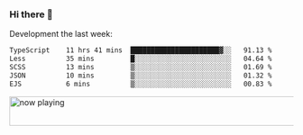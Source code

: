 ### Hi there 👋

Development the last week:
<!--START_SECTION:waka-->

```txt
TypeScript    11 hrs 41 mins  ██████████████████████▓░░   91.13 %
Less          35 mins         █░░░░░░░░░░░░░░░░░░░░░░░░   04.64 %
SCSS          13 mins         ▒░░░░░░░░░░░░░░░░░░░░░░░░   01.69 %
JSON          10 mins         ▒░░░░░░░░░░░░░░░░░░░░░░░░   01.32 %
EJS           6 mins          ▒░░░░░░░░░░░░░░░░░░░░░░░░   00.83 %
```

<!--END_SECTION:waka-->

<!--
**JASONPANGGO/jasonpanggo** is a ✨ _special_ ✨ repository because its `README.md` (this file) appears on your GitHub profile.

Here are some ideas to get you started:

- 🔭 I’m currently working on ...
- 🌱 I’m currently learning ...
- 👯 I’m looking to collaborate on ...
- 🤔 I’m looking for help with ...
- 💬 Ask me about ...
- 📫 How to reach me: ...
- 😄 Pronouns: ...
- ⚡ Fun fact: ...
-->

<a href="https://volt.fm/user/q8yd9e79csfr57rt" target="_blank"><img src="https://spotify-badge-egoist.vercel.app/api/now-playing" width="540" height="52" alt="now playing"></a>
